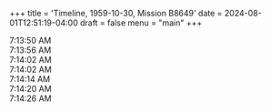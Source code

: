 +++
title = 'Timeline, 1959-10-30, Mission B8649'
date = 2024-08-01T12:51:19-04:00
draft = false
menu = "main"
+++
<dl class="timeline">
  <dt>7:13:50 AM</dt>
  <dd><img src="https://picsum.photos/180/100?grayscale&blur=5&random=1" alt=""></dd>
  <dd><img src="https://picsum.photos/180/100?grayscale&blur=5&random=2" alt=""></dd>
  <dd><img src="https://repository.library.brown.edu/iiif/image/bdr:mggnubq4/full/!180,100/0/default.jpg" alt=""></dd>
  <dt>7:13:56 AM</dt>
  <dd><img src="https://picsum.photos/180/100?grayscale&blur=5&random=3" alt=""></dd>
  <dd><img src="https://picsum.photos/180/100?grayscale&blur=5&random=4" alt=""></dd>
  <dd><img src="https://repository.library.brown.edu/iiif/image/bdr:f9tec8da/full/!180,100/0/default.jpg" alt=""></dd>
  <dt>7:14:02 AM</dt>
  <dd><img src="https://picsum.photos/180/100?grayscale&blur=5&random=5" alt=""></dd>
  <dd><img src="https://picsum.photos/180/100?grayscale&blur=5&random=6" alt=""></dd>
  <dd><img src="https://repository.library.brown.edu/iiif/image/bdr:kc28dgv2/full/!180,100/0/default.jpg" alt=""></dd>
  <dt>7:14:02 AM</dt>
  <dd><img src="https://picsum.photos/180/100?grayscale&blur=5&random=7" alt=""></dd>
  <dd><img src="https://picsum.photos/180/100?grayscale&blur=5&random=8" alt=""></dd>
  <dd><img src="https://repository.library.brown.edu/iiif/image/bdr:abyxrrgb/full/!180,100/0/default.jpg" alt=""></dd>
  <dt>7:14:14 AM</dt>
  <dd><img src="https://picsum.photos/180/100?grayscale&blur=5&random=9" alt=""></dd>
  <dd><img src="https://picsum.photos/180/100?grayscale&blur=5&random=10" alt=""></dd>
  <dd><img src="https://repository.library.brown.edu/iiif/image/bdr:q96ww4de/full/!180,100/0/default.jpg" alt=""></dd>
  <dt>7:14:20 AM</dt>
  <dd><img src="https://picsum.photos/180/100?grayscale&blur=5&random=11" alt=""></dd>
  <dd><img src="https://picsum.photos/180/100?grayscale&blur=5&random=12" alt=""></dd>
  <dd><img src="https://repository.library.brown.edu/iiif/image/bdr:njujxveu/full/!180,100/0/default.jpg" alt=""></dd>
  <dt>7:14:26 AM</dt>
  <dd><img src="https://picsum.photos/180/100?grayscale&blur=5&random=13" alt=""></dd>
  <dd><img src="https://picsum.photos/180/100?grayscale&blur=5&random=14" alt=""></dd>
  <dd><img src="https://repository.library.brown.edu/iiif/image/bdr:njujxveu/full/!180,100/0/default.jpg" alt=""></dd>
</dl>
